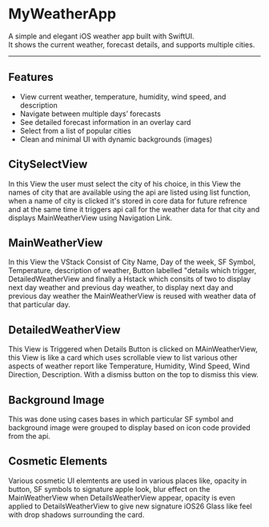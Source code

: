 # MyWeatherApp

A simple and elegant iOS weather app built with SwiftUI.  
It shows the current weather, forecast details, and supports multiple cities.

---

## Features
- View current weather, temperature, humidity, wind speed, and description
- Navigate between multiple days’ forecasts
- See detailed forecast information in an overlay card
- Select from a list of popular cities
- Clean and minimal UI with dynamic backgrounds (images)

## CitySelectView 
In this View the user must select the city of his choice, in this View the names of city that are available using the api are listed using list function, when a name of city is clicked it's stored in core data for future refrence and at the same time it triggers api call for the weather data for that city and displays MainWeatherView using Navigation Link.

## MainWeatherView 
In this View the VStack Consist of City Name, Day of the week, SF Symbol, Temperature, description of weather, Button labelled "details which trigger, DetailedWeatherView and finally a Hstack which consits of two to display next day weather and previous day weather,
to display next day and previous day weather the MainWeatherView is reused with weather data of that particular day.

## DetailedWeatherView
This View is Triggered when Details Button is clicked on MAinWeatherView, this View is like a card which uses scrollable view to list various other aspects of weather report like Temperature, Humidity, Wind Speed, Wind Direction, Description. With a dismiss button on the top to dismiss this view.

## Background Image
This was done using cases bases in which particular SF symbol and background image were grouped to display based on icon code provided from the api.

## Cosmetic Elements 
Various cosmetic UI elemtents are used in various places like, opacity in button, SF symbols to signature apple look, blur effect on the MainWeatherView when DetailsWeatherView appear, opacity is even applied to DetailsWeatherView to give new signature iOS26 Glass like feel with drop shadows surrounding the card.

##








